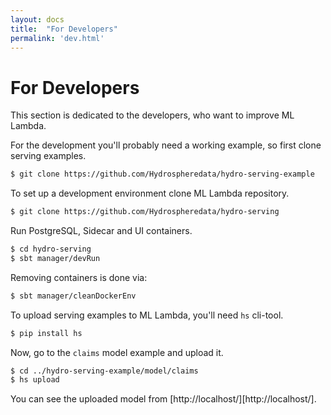 ```yaml
---
layout: docs
title:  "For Developers"
permalink: 'dev.html'
---
```


# For Developers

This section is dedicated to the developers, who want to improve ML Lambda. 

For the development you'll probably need a working example, so first clone serving examples.

```sh
$ git clone https://github.com/Hydrospheredata/hydro-serving-example 
```

To set up a development environment clone ML Lambda repository.

```sh
$ git clone https://github.com/Hydrospheredata/hydro-serving
```

Run PostgreSQL, Sidecar and UI containers.

```sh
$ cd hydro-serving
$ sbt manager/devRun
```

Removing containers is done via: 

```sh
$ sbt manager/cleanDockerEnv
```

To upload serving examples to ML Lambda, you'll need `hs` cli-tool. 

```sh
$ pip install hs
```

Now, go to the `claims` model example and upload it.

```sh 
$ cd ../hydro-serving-example/model/claims
$ hs upload
```

You can see the uploaded model from [http://localhost/][http://localhost/]. 